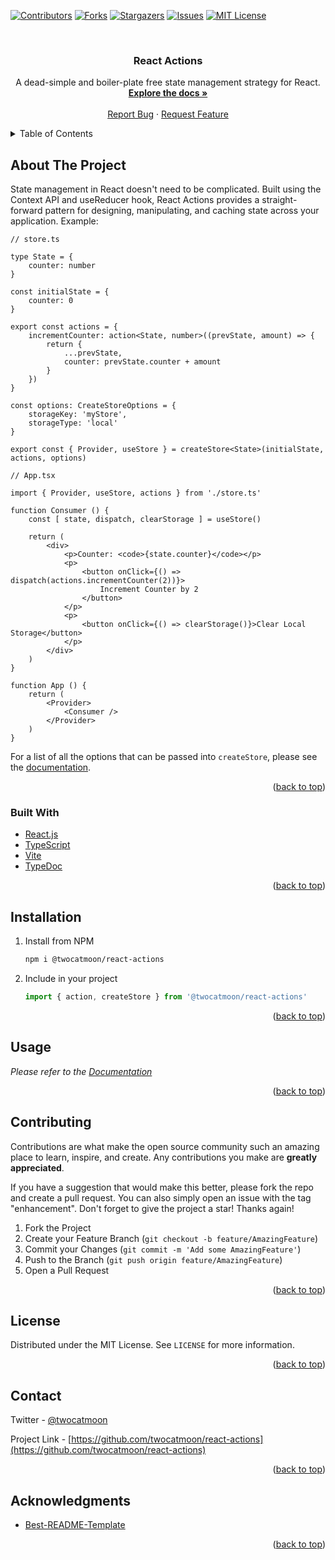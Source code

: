 <div id="top"></div>

[![Contributors][contributors-shield]][contributors-url]
[![Forks][forks-shield]][forks-url]
[![Stargazers][stars-shield]][stars-url]
[![Issues][issues-shield]][issues-url]
[![MIT License][license-shield]][license-url]



<!-- PROJECT LOGO -->
<br />
<div align="center">
  <!-- <a href="https://github.com/twocatmoon/react-actions">
    <img src="images/logo.png" alt="Logo" width="80" height="80">
  </a> -->

  <h3 align="center">React Actions</h3>

  <p align="center">
    A dead-simple and boiler-plate free state management strategy for React.
    <br />
    <a href="https://twocatmoon.github.io/react-actions"><strong>Explore the docs »</strong></a>
    <br />
    <br />
    <a href="https://github.com/twocatmoon/react-actions/issues">Report Bug</a>
    ·
    <a href="https://github.com/twocatmoon/react-actions/issues">Request Feature</a>
  </p>
</div>



<!-- TABLE OF CONTENTS -->
<details>
  <summary>Table of Contents</summary>
  <ol>
    <li>
      <a href="#about-the-project">About The Project</a>
      <ul>
        <li><a href="#built-with">Built With</a></li>
      </ul>
    </li>
    <li><a href="#installation">Installation</a></li>
    <li><a href="#usage">Usage</a></li>
    <li><a href="#contributing">Contributing</a></li>
    <li><a href="#license">License</a></li>
    <li><a href="#contact">Contact</a></li>
    <li><a href="#acknowledgments">Acknowledgments</a></li>
  </ol>
</details>



<!-- ABOUT THE PROJECT -->
## About The Project

State management in React doesn't need to be complicated. Built using the Context API and useReducer hook, React Actions provides a straight-forward pattern for designing, manipulating, and caching state across your application. Example:

```tsx
// store.ts

type State = {
    counter: number
}

const initialState = {
    counter: 0
}

export const actions = {
    incrementCounter: action<State, number>((prevState, amount) => {
        return {
            ...prevState,
            counter: prevState.counter + amount
        }
    })
}

const options: CreateStoreOptions = {
    storageKey: 'myStore',
    storageType: 'local'
}

export const { Provider, useStore } = createStore<State>(initialState, actions, options)

// App.tsx

import { Provider, useStore, actions } from './store.ts'

function Consumer () {
    const [ state, dispatch, clearStorage ] = useStore()

    return (
        <div>
            <p>Counter: <code>{state.counter}</code></p>
            <p>
                <button onClick={() => dispatch(actions.incrementCounter(2))}>
                    Increment Counter by 2
                </button>
            </p>
            <p>
                <button onClick={() => clearStorage()}>Clear Local Storage</button>
            </p>
        </div>
    )
}

function App () {
    return (
        <Provider>
            <Consumer />
        </Provider>
    )
}
```

For a list of all the options that can be passed into `createStore`, please see the [documentation](/modules.html#CreateStoreOptions).

<p align="right">(<a href="#top">back to top</a>)</p>



### Built With

* [React.js](https://reactjs.org/)
* [TypeScript](https://www.typescriptlang.org/)
* [Vite](https://vitejs.dev/)
* [TypeDoc](https://typedoc.org/)

<p align="right">(<a href="#top">back to top</a>)</p>



<!-- INSTALLATION -->
## Installation

1. Install from NPM
   ```sh
   npm i @twocatmoon/react-actions
   ```
2. Include in your project
   ```ts
   import { action, createStore } from '@twocatmoon/react-actions'
   ```

<p align="right">(<a href="#top">back to top</a>)</p>



<!-- USAGE EXAMPLES -->
## Usage

_Please refer to the [Documentation](https://twocatmoon.github.io/react-actions)_

<p align="right">(<a href="#top">back to top</a>)</p>



<!-- CONTRIBUTING -->
## Contributing

Contributions are what make the open source community such an amazing place to learn, inspire, and create. Any contributions you make are **greatly appreciated**.

If you have a suggestion that would make this better, please fork the repo and create a pull request. You can also simply open an issue with the tag "enhancement".
Don't forget to give the project a star! Thanks again!

1. Fork the Project
2. Create your Feature Branch (`git checkout -b feature/AmazingFeature`)
3. Commit your Changes (`git commit -m 'Add some AmazingFeature'`)
4. Push to the Branch (`git push origin feature/AmazingFeature`)
5. Open a Pull Request

<p align="right">(<a href="#top">back to top</a>)</p>



<!-- LICENSE -->
## License

Distributed under the MIT License. See `LICENSE` for more information.

<p align="right">(<a href="#top">back to top</a>)</p>



<!-- CONTACT -->
## Contact

Twitter - [@twocatmoon](https://twitter.com/twocatmoon)

Project Link - [https://github.com/twocatmoon/react-actions](https://github.com/twocatmoon/react-actions)

<p align="right">(<a href="#top">back to top</a>)</p>



<!-- ACKNOWLEDGMENTS -->
## Acknowledgments

* [Best-README-Template](https://github.com/othneildrew/Best-README-Template)

<p align="right">(<a href="#top">back to top</a>)</p>



<!-- MARKDOWN LINKS & IMAGES -->
<!-- https://www.markdownguide.org/basic-syntax/#reference-style-links -->
[contributors-shield]: https://img.shields.io/github/contributors/twocatmoon/react-actions.svg?style=for-the-badge
[contributors-url]: https://github.com/twocatmoon/react-actions/graphs/contributors
[forks-shield]: https://img.shields.io/github/forks/twocatmoon/react-actions.svg?style=for-the-badge
[forks-url]: https://github.com/twocatmoon/react-actions/network/members
[stars-shield]: https://img.shields.io/github/stars/twocatmoon/react-actions.svg?style=for-the-badge
[stars-url]: https://github.com/twocatmoon/react-actions/stargazers
[issues-shield]: https://img.shields.io/github/issues/twocatmoon/react-actions.svg?style=for-the-badge
[issues-url]: https://github.com/twocatmoon/react-actions/issues
[license-shield]: https://img.shields.io/github/license/twocatmoon/react-actions.svg?style=for-the-badge
[license-url]: https://github.com/twocatmoon/react-actions/blob/trunk/LICENSE